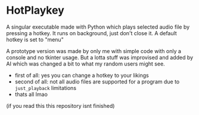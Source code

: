 # HotPlaykey
A singular executable made with Python which plays selected audio file by pressing a hotkey. It runs on background, just don't close it. A default hotkey is set to "menu"

A prototype version was made by only me with simple code with only a console and no tkinter usage. But a lotta stuff was improvised and added by AI which was changed a bit to what my random users might see.

- first of all: yes you can change a hotkey to your likings
- second of all: not all audio files are supported for a program due to `just_playback` limitations
- thats all lmao

(if you read this this repository isnt finished)
